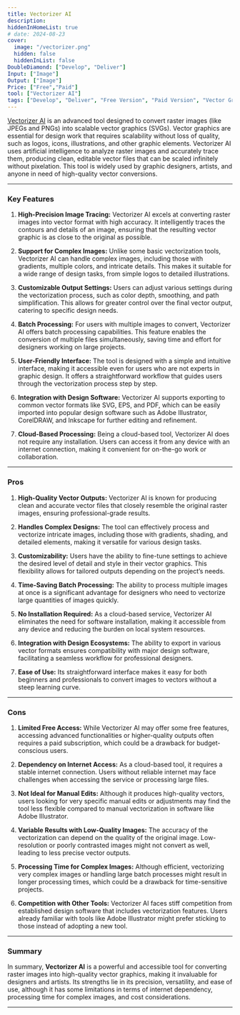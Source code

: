```yaml
---
title: Vectorizer AI
description: 
hiddenInHomeList: true
# date: 2024-08-23
cover:
  image: "/vectorizer.png"
  hidden: false
  hiddenInList: false
DoubleDiamond: ["Develop", "Deliver"]
Input: ["Image"]
Output: ["Image"]
Price: ["Free","Paid"]
tool: ["Vectorizer AI"]
tags: ["Develop", "Deliver", "Free Version", "Paid Version", "Vector Graphics", "Image Conversion"]
---
```


[Vectorizer AI](https://vectorizer.ai/) is an advanced tool designed to convert raster images (like JPEGs and PNGs) into scalable vector graphics (SVGs). Vector graphics are essential for design work that requires scalability without loss of quality, such as logos, icons, illustrations, and other graphic elements. Vectorizer AI uses artificial intelligence to analyze raster images and accurately trace them, producing clean, editable vector files that can be scaled infinitely without pixelation. This tool is widely used by graphic designers, artists, and anyone in need of high-quality vector conversions.

---

### Key Features

1. **High-Precision Image Tracing:**
   Vectorizer AI excels at converting raster images into vector format with high accuracy. It intelligently traces the contours and details of an image, ensuring that the resulting vector graphic is as close to the original as possible.

2. **Support for Complex Images:**
   Unlike some basic vectorization tools, Vectorizer AI can handle complex images, including those with gradients, multiple colors, and intricate details. This makes it suitable for a wide range of design tasks, from simple logos to detailed illustrations.

3. **Customizable Output Settings:**
   Users can adjust various settings during the vectorization process, such as color depth, smoothing, and path simplification. This allows for greater control over the final vector output, catering to specific design needs.

4. **Batch Processing:**
   For users with multiple images to convert, Vectorizer AI offers batch processing capabilities. This feature enables the conversion of multiple files simultaneously, saving time and effort for designers working on large projects.

5. **User-Friendly Interface:**
   The tool is designed with a simple and intuitive interface, making it accessible even for users who are not experts in graphic design. It offers a straightforward workflow that guides users through the vectorization process step by step.

6. **Integration with Design Software:**
   Vectorizer AI supports exporting to common vector formats like SVG, EPS, and PDF, which can be easily imported into popular design software such as Adobe Illustrator, CorelDRAW, and Inkscape for further editing and refinement.

7. **Cloud-Based Processing:**
   Being a cloud-based tool, Vectorizer AI does not require any installation. Users can access it from any device with an internet connection, making it convenient for on-the-go work or collaboration.

---

### Pros

1. **High-Quality Vector Outputs:**
   Vectorizer AI is known for producing clean and accurate vector files that closely resemble the original raster images, ensuring professional-grade results.

2. **Handles Complex Designs:**
   The tool can effectively process and vectorize intricate images, including those with gradients, shading, and detailed elements, making it versatile for various design tasks.

3. **Customizability:**
   Users have the ability to fine-tune settings to achieve the desired level of detail and style in their vector graphics. This flexibility allows for tailored outputs depending on the project’s needs.

4. **Time-Saving Batch Processing:**
   The ability to process multiple images at once is a significant advantage for designers who need to vectorize large quantities of images quickly.

5. **No Installation Required:**
   As a cloud-based service, Vectorizer AI eliminates the need for software installation, making it accessible from any device and reducing the burden on local system resources.

6. **Integration with Design Ecosystems:**
   The ability to export in various vector formats ensures compatibility with major design software, facilitating a seamless workflow for professional designers.

7. **Ease of Use:**
   Its straightforward interface makes it easy for both beginners and professionals to convert images to vectors without a steep learning curve.

---

### Cons

1. **Limited Free Access:**
   While Vectorizer AI may offer some free features, accessing advanced functionalities or higher-quality outputs often requires a paid subscription, which could be a drawback for budget-conscious users.

2. **Dependency on Internet Access:**
   As a cloud-based tool, it requires a stable internet connection. Users without reliable internet may face challenges when accessing the service or processing large files.

3. **Not Ideal for Manual Edits:**
   Although it produces high-quality vectors, users looking for very specific manual edits or adjustments may find the tool less flexible compared to manual vectorization in software like Adobe Illustrator.

4. **Variable Results with Low-Quality Images:**
   The accuracy of the vectorization can depend on the quality of the original image. Low-resolution or poorly contrasted images might not convert as well, leading to less precise vector outputs.

5. **Processing Time for Complex Images:**
   Although efficient, vectorizing very complex images or handling large batch processes might result in longer processing times, which could be a drawback for time-sensitive projects.

6. **Competition with Other Tools:**
   Vectorizer AI faces stiff competition from established design software that includes vectorization features. Users already familiar with tools like Adobe Illustrator might prefer sticking to those instead of adopting a new tool.

---

### **Summary**

In summary, **Vectorizer AI** is a powerful and accessible tool for converting raster images into high-quality vector graphics, making it invaluable for designers and artists. Its strengths lie in its precision, versatility, and ease of use, although it has some limitations in terms of internet dependency, processing time for complex images, and cost considerations.

---